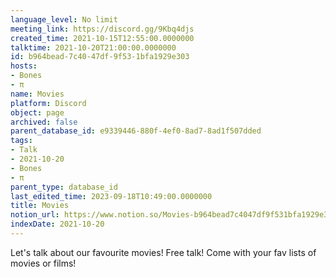 ```yaml
---
language_level: No limit
meeting_link: https://discord.gg/9Kbq4djs
created_time: 2021-10-15T12:55:00.0000000
talktime: 2021-10-20T21:00:00.0000000
id: b964bead-7c40-47df-9f53-1bfa1929e303
hosts:
- Bones
- π
name: Movies
platform: Discord
object: page
archived: false
parent_database_id: e9339446-880f-4ef0-8ad7-8ad1f507dded
tags:
- Talk
- 2021-10-20
- Bones
- π
parent_type: database_id
last_edited_time: 2023-09-18T10:49:00.0000000
title: Movies
notion_url: https://www.notion.so/Movies-b964bead7c4047df9f531bfa1929e303
indexDate: 2021-10-20
---
```


Let's talk about our favourite movies!
Free talk! Come with your fav lists of movies or films!


